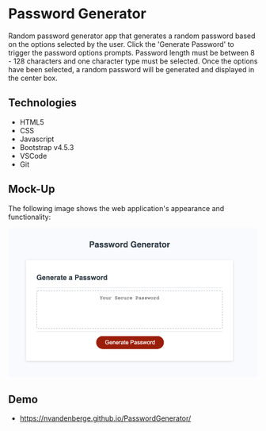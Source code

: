 # Password Generator
Random password generator app that generates a random password based on the options selected by the user. Click the 'Generate Password' to trigger the password options prompts. Password length must be between 8 - 128 characters and one character type must be selected. Once the options have been selected, a random password will be generated and displayed in the center box.

## Technologies

- HTML5
- CSS
- Javascript
- Bootstrap v4.5.3
- VSCode
- Git

## Mock-Up

The following image shows the web application's appearance and functionality:

![password generator demo](./Assets/PasswordGeneratorApp.png)

## Demo
- https://nvandenberge.github.io/PasswordGenerator/

